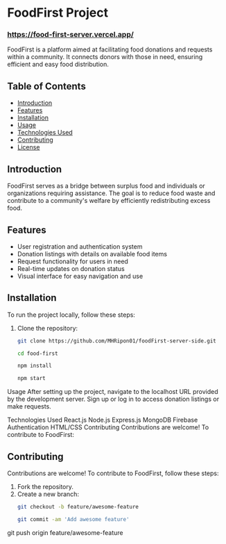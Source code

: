 # FoodFirst Project

### https://food-first-server.vercel.app/

FoodFirst is a platform aimed at facilitating food donations and requests within a community. It connects donors with those in need, ensuring efficient and easy food distribution.

## Table of Contents

- [Introduction](#introduction)
- [Features](#features)
- [Installation](#installation)
- [Usage](#usage)
- [Technologies Used](#technologies-used)
- [Contributing](#contributing)
- [License](#license)

## Introduction

FoodFirst serves as a bridge between surplus food and individuals or organizations requiring assistance. The goal is to reduce food waste and contribute to a community's welfare by efficiently redistributing excess food.

## Features

- User registration and authentication system
- Donation listings with details on available food items
- Request functionality for users in need
- Real-time updates on donation status
- Visual interface for easy navigation and use



## Installation

To run the project locally, follow these steps:

1. Clone the repository:

   ```bash
   git clone https://github.com/MHRipon01/foodFirst-server-side.git

   cd food-first

   npm install

   npm start

Usage
After setting up the project, navigate to the localhost URL provided by the development server. Sign up or log in to access donation listings or make requests.

Technologies Used
React.js
Node.js
Express.js
MongoDB
Firebase Authentication
HTML/CSS
Contributing
Contributions are welcome! To contribute to FoodFirst:

## Contributing

Contributions are welcome! To contribute to FoodFirst, follow these steps:

1. Fork the repository.
2. Create a new branch:
   ```bash
   git checkout -b feature/awesome-feature

   git commit -am 'Add awesome feature'
git push origin feature/awesome-feature


